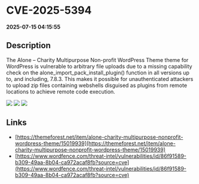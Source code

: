 # CVE-2025-5394

**2025-07-15 04:15:55**

## Description
The Alone – Charity Multipurpose Non-profit WordPress Theme theme for WordPress is vulnerable to arbitrary file uploads due to a missing capability check on the alone_import_pack_install_plugin() function in all versions up to, and including, 7.8.3. This makes it possible for unauthenticated attackers to upload zip files containing webshells disguised as plugins from remote locations to achieve remote code execution.

![](https://img.shields.io/static/v1?label=Score&message=9.8&color=red)
![](https://img.shields.io/static/v1?label=Severity&message=CRITICAL&color=red)
![](https://img.shields.io/static/v1?label=CWE&message=Auth&color=green)

## Links
- [https://themeforest.net/item/alone-charity-multipurpose-nonprofit-wordpress-theme/15019939](https://themeforest.net/item/alone-charity-multipurpose-nonprofit-wordpress-theme/15019939)
- [https://www.wordfence.com/threat-intel/vulnerabilities/id/86f91589-b309-49aa-8b04-ca972acaf8fb?source=cve](https://www.wordfence.com/threat-intel/vulnerabilities/id/86f91589-b309-49aa-8b04-ca972acaf8fb?source=cve)
